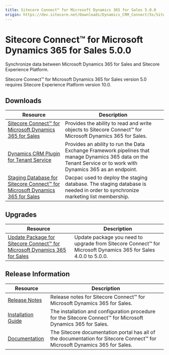 ```yaml
---
title: Sitecore Connect™ for Microsoft Dynamics 365 for Sales 5.0.0
origin: https://dev.sitecore.net/Downloads/Dynamics_CRM_Connect/5x/Sitecore_Connect_for_Microsoft_Dynamics_365_for_Sales_500.aspx
---
```


# Sitecore Connect™ for Microsoft Dynamics 365 for Sales 5.0.0

Synchronize data between Microsoft Dynamics 365 for Sales and Sitecore Experience Platform.

  <Alert variant='warning' mb={4}>
    <AlertIcon />
    Sitecore Connect™ for Microsoft Dynamics 365 for Sales version 5.0 requires Sitecore Experience Platform version 10.0.
  </Alert>
  

## Downloads

 | Resource | Description |
 | --- | --- |
 | [Sitecore Connect™ for Microsoft Dynamics 365 for Sales](https://sitecoredev.azureedge.net/~/media/FCED12D64FF74CA88FB2C8A0C92D7CF2.ashx?date=20200817T124210) | Provides the ability to read and write objects to Sitecore Connect™ for Microsoft Dynamics 365 for Sales. |
 | [Dynamics CRM Plugin for Tenant Service](https://sitecoredev.azureedge.net/~/media/1F68DE2526D643CBA0C4A18D969D20F3.ashx?date=20200817T124239) | Provides an ability to run the Data Exchange Framework pipelines that manage Dynamics 365 data on the Tenant Service or to work with Dynamics 365 as an endpoint. |
 | [Staging Database for Sitecore Connect™ for Microsoft Dynamics 365 for Sales](https://sitecoredev.azureedge.net/~/media/421DC6B1DE06441E896627A6D63FC015.ashx?date=20200817T124316) | Dacpac used to deploy the staging database. The staging database is needed in order to synchronize marketing list membership. |

## Upgrades

 | Resource | Description |
 | --- | --- |
 | [Update Package for Sitecore Connect™ for Microsoft Dynamics 365 for Sales](https://sitecoredev.azureedge.net/~/media/61ED29019A31449280D83E8E34CE1281.ashx?date=20200817T124405) | Update package you need to upgrade from Sitecore Connect™ for Microsoft Dynamics 365 for Sales 4.0.0 to 5.0.0. |

## Release Information

 | Resource | Description |
 | --- | --- |
 | [Release Notes](https://dev.sitecore.net:443/downloads/Dynamics%20CRM%20Connect/5x/Sitecore%20Connect%20for%20Microsoft%20Dynamics%20365%20for%20Sales%20500/Release%20Notes) | Release notes for Sitecore Connect™ for Microsoft Dynamics 365 for Sales. |
 | [Installation Guide](https://sitecoredev.azureedge.net/~/media/C9D5710E35154E61B18D76E3ED828F39.ashx?date=20200817T124616) | The installation and configuration procedure for the Sitecore Connect™ for Microsoft Dynamics 365 for Sales. |
 | [Documentation](https://doc.sitecore.com/developers/dynamics-crm-connect/50/sitecore-connect-for-microsoft-dynamics-365-for-sales/en/sitecore-connect-for-microsoft-dynamics-365-for-sales-configuration-guide.html) | The Sitecore documentation portal has all of the documentation for Sitecore Connect™ for Microsoft Dynamics 365 for Sales. |